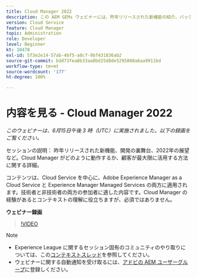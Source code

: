 ```yaml
---
title: Cloud Manager 2022
description: この AEM GEMs ウェビナーには、昨年リリースされた新機能の紹介、バックグラウンドでの更新に関するプレゼンテーションとデモが含まれます。
version: Cloud Service
feature: Cloud Manager
topic: Administration
role: Developer
level: Beginner
kt: 10470
exl-id: 5f3e2e14-57ab-4bf5-a8c7-9bf431836ab2
source-git-commit: bdd73fea8b33aa0bd25d8de5295808a6aa9911bd
workflow-type: tm+mt
source-wordcount: '177'
ht-degree: 100%

---
```


# 内容を見る - Cloud Manager 2022

*このウェビナーは、6月15日午後 3 時（UTC）に実施されました。以下の録画をご覧ください。*

セッションの説明：
昨年リリースされた新機能、開発の裏舞台、2022年の展望など。Cloud Manager がどのように動作するか、顧客が最大限に活用する方法に関する詳細。  

コンテンツは、Cloud Service を中心に、Adobe Experience Manager as a Cloud Service と Experience Manager Managed Services の両方に適用されます。技術者と非技術者の両方の参加者に適した内容です。Cloud Manager の経験があるとコンテキストの理解に役立ちますが、必須ではありません。

**ウェビナー録画**

>[!VIDEO](https://video.tv.adobe.com/v/343876)

>[!NOTE]
>
>* Experience League に関するセッション固有のコミュニティのやり取りについては、この[コンテキストスレッド](https://adobe.ly/3O0rdzd)を参照してください。
>* ウェビナーに関する自動通知を受け取るには、[アドビの AEM ユーザーグループ](https://aem-augs.adobe.com/)に登録しください。

